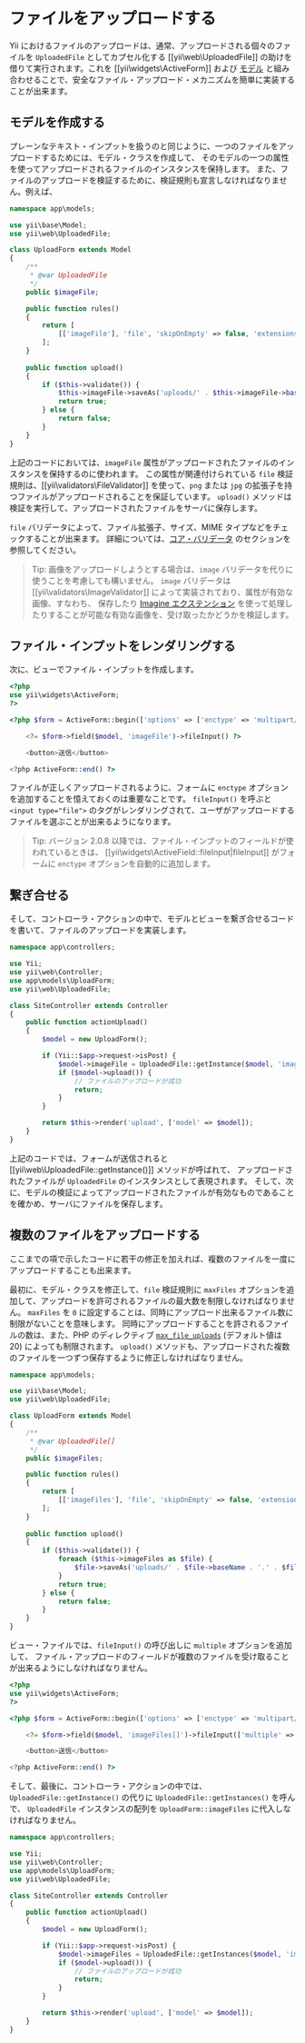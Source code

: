 ファイルをアップロードする
==========================

Yii におけるファイルのアップロードは、通常、アップロードされる個々のファイルを `UploadedFile` としてカプセル化する
[[yii\web\UploadedFile]] の助けを借りて実行されます。これを [[yii\widgets\ActiveForm]] および [モデル](structure-models.md)
と組み合わせることで、安全なファイル・アップロード・メカニズムを簡単に実装することが出来ます。


## モデルを作成する <span id="creating-models"></span>

プレーンなテキスト・インプットを扱うのと同じように、一つのファイルをアップロードするためには、モデル・クラスを作成して、
そのモデルの一つの属性を使ってアップロードされるファイルのインスタンスを保持します。
また、ファイルのアップロードを検証するために、検証規則も宣言しなければなりません。例えば、

```php
namespace app\models;

use yii\base\Model;
use yii\web\UploadedFile;

class UploadForm extends Model
{
    /**
     * @var UploadedFile
     */
    public $imageFile;

    public function rules()
    {
        return [
            [['imageFile'], 'file', 'skipOnEmpty' => false, 'extensions' => 'png, jpg'],
        ];
    }
    
    public function upload()
    {
        if ($this->validate()) {
            $this->imageFile->saveAs('uploads/' . $this->imageFile->baseName . '.' . $this->imageFile->extension);
            return true;
        } else {
            return false;
        }
    }
}
```

上記のコードにおいては、`imageFile` 属性がアップロードされたファイルのインスタンスを保持するのに使われます。
この属性が関連付けられている `file` 検証規則は、[[yii\validators\FileValidator]] を使って、`png` または `jpg` の拡張子を持つファイルがアップロードされることを保証しています。
`upload()` メソッドは検証を実行して、アップロードされたファイルをサーバに保存します。

`file` バリデータによって、ファイル拡張子、サイズ、MIME タイプなどをチェックすることが出来ます。
詳細については、[コア・バリデータ](tutorial-core-validators.md#file) のセクションを参照してください。

> Tip: 画像をアップロードしようとする場合は、`image` バリデータを代りに使うことを考慮しても構いません。
  `image` バリデータは [[yii\validators\ImageValidator]] によって実装されており、属性が有効な画像、すなわち、
  保存したり [Imagine エクステンション](https://github.com/yiisoft/yii2-imagine) を使って処理したりすることが可能な有効な画像を、受け取ったかどうかを検証します。


## ファイル・インプットをレンダリングする <span id="rendering-file-input"></span>

次に、ビューでファイル・インプットを作成します。

```php
<?php
use yii\widgets\ActiveForm;
?>

<?php $form = ActiveForm::begin(['options' => ['enctype' => 'multipart/form-data']]) ?>

    <?= $form->field($model, 'imageFile')->fileInput() ?>

    <button>送信</button>

<?php ActiveForm::end() ?>
```

ファイルが正しくアップロードされるように、フォームに `enctype` オプションを追加することを憶えておくのは重要なことです。
`fileInput()` を呼ぶと `<input type="file">` のタグがレンダリングされて、ユーザがアップロードするファイルを選ぶことが出来るようになります。

> Tip: バージョン 2.0.8 以降では、ファイル・インプットのフィールドが使われているときは、
  [[yii\widgets\ActiveField::fileInput|fileInput]] がフォームに `enctype` オプションを自動的に追加します。

## 繋ぎ合せる <span id="wiring-up"></span>

そして、コントローラ・アクションの中で、モデルとビューを繋ぎ合せるコードを書いて、ファイルのアップロードを実装します。

```php
namespace app\controllers;

use Yii;
use yii\web\Controller;
use app\models\UploadForm;
use yii\web\UploadedFile;

class SiteController extends Controller
{
    public function actionUpload()
    {
        $model = new UploadForm();

        if (Yii::$app->request->isPost) {
            $model->imageFile = UploadedFile::getInstance($model, 'imageFile');
            if ($model->upload()) {
                // ファイルのアップロードが成功
                return;
            }
        }

        return $this->render('upload', ['model' => $model]);
    }
}
```

上記のコードでは、フォームが送信されると [[yii\web\UploadedFile::getInstance()]] メソッドが呼ばれて、
アップロードされたファイルが `UploadedFile` のインスタンスとして表現されます。
そして、次に、モデルの検証によってアップロードされたファイルが有効なものであることを確かめ、サーバにファイルを保存します。


## 複数のファイルをアップロードする <span id="uploading-multiple-files"></span>

ここまでの項で示したコードに若干の修正を加えれば、複数のファイルを一度にアップロードすることも出来ます。

最初に、モデル・クラスを修正して、`file` 検証規則に `maxFiles` オプションを追加して、アップロードを許可されるファイルの最大数を制限しなければなりません。
`maxFiles` を `0` に設定することは、同時にアップロード出来るファイル数に制限がないことを意味します。
同時にアップロードすることを許されるファイルの数は、また、PHP のディレクティブ
[`max_file_uploads`](https://php.net/manual/ja/ini.core.php#ini.max-file-uploads) (デフォルト値は 20) によっても制限されます。
`upload()` メソッドも、アップロードされた複数のファイルを一つずつ保存するように修正しなければなりません。

```php
namespace app\models;

use yii\base\Model;
use yii\web\UploadedFile;

class UploadForm extends Model
{
    /**
     * @var UploadedFile[]
     */
    public $imageFiles;

    public function rules()
    {
        return [
            [['imageFiles'], 'file', 'skipOnEmpty' => false, 'extensions' => 'png, jpg', 'maxFiles' => 4],
        ];
    }
    
    public function upload()
    {
        if ($this->validate()) { 
            foreach ($this->imageFiles as $file) {
                $file->saveAs('uploads/' . $file->baseName . '.' . $file->extension);
            }
            return true;
        } else {
            return false;
        }
    }
}
```

ビュー・ファイルでは、`fileInput()` の呼び出しに `multiple` オプションを追加して、
ファイル・アップロードのフィールドが複数のファイルを受け取ることが出来るようにしなければなりません。

```php
<?php
use yii\widgets\ActiveForm;
?>

<?php $form = ActiveForm::begin(['options' => ['enctype' => 'multipart/form-data']]) ?>

    <?= $form->field($model, 'imageFiles[]')->fileInput(['multiple' => true, 'accept' => 'image/*']) ?>

    <button>送信</button>

<?php ActiveForm::end() ?>
```

そして、最後に、コントローラ・アクションの中では、`UploadedFile::getInstance()` の代りに `UploadedFile::getInstances()` を呼んで、
`UploadedFile` インスタンスの配列を `UploadForm::imageFiles` に代入しなければなりません。

```php
namespace app\controllers;

use Yii;
use yii\web\Controller;
use app\models\UploadForm;
use yii\web\UploadedFile;

class SiteController extends Controller
{
    public function actionUpload()
    {
        $model = new UploadForm();

        if (Yii::$app->request->isPost) {
            $model->imageFiles = UploadedFile::getInstances($model, 'imageFiles');
            if ($model->upload()) {
                // ファイルのアップロードが成功
                return;
            }
        }

        return $this->render('upload', ['model' => $model]);
    }
}
```
